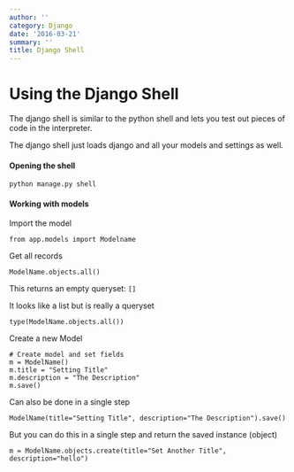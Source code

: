 ```yaml
---
author: ''
category: Django
date: '2016-03-21'
summary: ''
title: Django Shell
---
```

# Using the Django Shell

The django shell is similar to the python shell and lets you test out pieces of code in the interpreter.

The django shell just loads django and all your models and settings as well.

#### Opening the shell

    python manage.py shell

#### Working with models

Import the model

    from app.models import Modelname

Get all records

    ModelName.objects.all()

This returns an empty queryset: `[]`

It looks like a list but is really a queryset

    type(ModelName.objects.all())

Create a new Model

    # Create model and set fields
    m = ModelName()
    m.title = "Setting Title"
    m.description = "The Description"
    m.save()

Can also be done in a single step

    ModelName(title="Setting Title", description="The Description").save()

But you can do this in a single step and return the saved instance (object)

    m = ModelName.objects.create(title="Set Another Title", description="hello")
